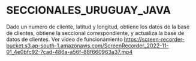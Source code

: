 # SECCIONALES_URUGUAY_JAVA
Dado un numero de cliente, latitud y longitud, obtiene los datos de la base de clientes, obtiene la seccional correspondiente, y actualiza la base de datos de clientes.
Ver video de funcionamiento https://screen-recorder-bucket.s3.ap-south-1.amazonaws.com/ScreenRecorder_2022-11-01_4e0bfc92-7cad-486a-a56f-88f660963a37.mp4
